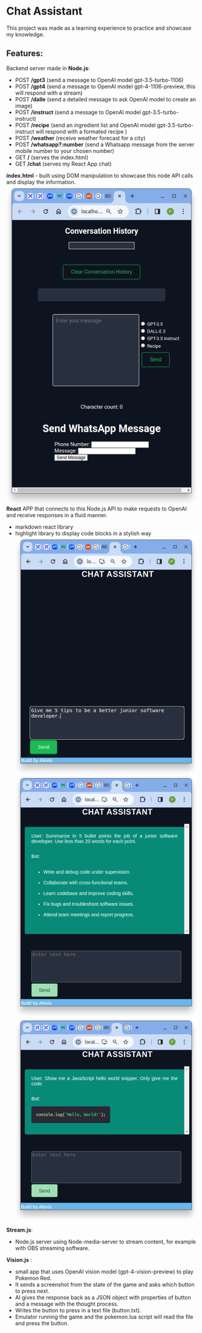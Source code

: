 # Chat Assistant

This project was made as a learning experience to practice and showcase my knowledge.

## Features:

Backend server made in **Node.js**:
- POST **/gpt3** (send a message to OpenAI model gpt-3.5-turbo-1106)
- POST **/gpt4** (send a message to OpenAI model gpt-4-1106-preview, this will respond with a stream)
- POST **/dalle** (send a detailed message to ask OpenAI model to create an image)
- POST **/instruct** (send a message to OpenAI model gpt-3.5-turbo-instruct)
- POST **/recipe** (send an ingredient list and OpenAI model gpt-3.5-turbo-instruct will respond with a formated recipe )
- POST **/weather** (receive weather forecast for a city)
- POST **/whatsapp?:number** (send a Whatsapp message from the server mobile number to your chosen number)
- GET **/** (serves the index.html)   
- GET **/chat** (serves my React App chat)

**index.html** - built using DOM manipulation to showcase this node API calls and display the information.
![alt text](image.png)
**React** APP that connects to this Node.js API to make requests to OpenAI and receive responses in a fluid manner.
 - markdown react library
 - highlight library to display code blocks in a stylish way
![alt text](image-1.png)
![alt text](image-2.png)
![alt text](image-3.png)

**Stream.js**:
- Node.js server using Node-media-server to stream content, for example with OBS streaming software.

**Vision.js** :
- small app that uses OpenAI vision model (gpt-4-vision-preview) to play Pokemon Red.
- It sends a screenshot from the state of the game and asks which button to press next.
- AI gives the response back as a JSON object with properties of button and a message with the thought process.
- Writes the button to press in a text file (button.txt).
- Emulator running the game and the pokemon.lua script will read the file and press the button.

   
     
